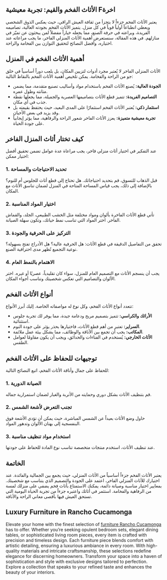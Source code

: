 <h2>الأثاث الفخم والقيم: تجربة معيشية Fاخرة</h2>

<p>يعتبر الأثاث الفخم جزءاً لا يتجزأ من ثقافة العيش الراقي، حيث يعكس الذوق الشخصي ويعطي انطباعاً أولياً قوياً في كل منزل. يتميز الأثاث الفخم بجودته العالية، تصاميمه الفريدة، وبراعته في حرفة الصنع، مما يجعله خياراً مفضلاً لمن يبحثون عن تميّز في منازلهم. في هذه المقالة، سنستعرض أهمية الأثاث المنزلي الفاخر، ما يجب مراعاته عند اختياره، وأفضل النصائح لتحقيق التوازن بين الفخامة والراحة.</p>

<h2>أهمية الأثاث الفخم في المنزل</h2>

<p>الأثاث المنزلي الفاخر لا يُعتبر مجرد أدوات لتزيين المكان، بل يلعب دوراً أساسياً في خلق جو من الراحة والفخامة. يمكن تلخيص أهمية الأثاث الفخم بالنقاط التالية:</p>

<ul>
    <li><strong>الجودة العالية:</strong> يُصنع الأثاث الفخم باستخدام مواد وأساليب تصنيع متقدمة، مما يضمن متانته وطول عمره.</li>
    <li><strong>التصاميم الفريدة:</strong> تتميز قطع الأثاث بتصاميمها العصرية والجميلة، مما يجعلها نقطة جذب في أي مكان.</li>
    <li><strong>استثمار ذكي:</strong> يُعتبر الأثاث الفخم استثمارًا على المدى البعيد، حيث يحتفظ بقيمته بل وقد يزيد في بعض الأحيان.</li>
    <li><strong>تجربة معيشية متميزة:</strong> يعزز الأثاث الفاخر شعور الراحة والرفاهية، مما يؤثر إيجابياً على جودة الحياة.</li>
</ul>

<h2>كيف تختار أثاث المنزل الفاخر</h2>

<p>عند التفكير في اختيار أثاث منزلي فاخر، يجب مراعاة عدة عوامل تضمن تحقيق أفضل اختيار ممكن:</p>

<h3>1. تحديد الاحتياجات والمساحة</h3>

<p>قبل الذهاب للتسوق، قم بتحديد احتياجاتك. هل تحتاج إلى قطع أثاث للجلوس أم للنوم؟ بالإضافة إلى ذلك، يجب قياس المساحة المتاحة في المنزل لضمان تناسق الأثاث مع المكان.</p>

<h3>2. اختيار المواد المناسبة</h3>

<p>تأتي قطع الأثاث الفاخرة بألوان ومواد مختلفة مثل الخشب الطبيعي، الجلد، والقماش الفاخر. اختر المواد التي تناسب نمط حياتك، وتكون سهلة الصيانة.</p>

<h3>3. التركيز على الحرفية والجودة</h3>

<p>تحقق من التفاصيل الدقيقة في قطع الأثاث: هل الحرفية عالية؟ هل الأدراج تفتح بسهولة؟ نوعية التجميع تُظهر مدى احترافية الصنع.</p>

<h3>4. الاهتمام بالنمط العام</h3>

<p>يجب أن ينسجم الأثاث مع التصميم العام للمنزل، سواء كان تقليدياً، عصريًا أو غيره. اختر الألوان والتصاميم التي تعكس شخصيتك وتناسب أجواء المكان.</p>

<h2>أنواع الأثاث الفخم</h2>

<p>تتعدد أنواع الأثاث الفخم، وكل نوع له مواصفاته الخاصة. إليك أبرز الأنواع:</p>

<ul>
    <li><strong>الأرائك والكراسي:</strong> تتميز بتصميم مريح ودعامة جيدة، مما يوفر لك تجربة جلوس استثنائية.</li>
    <li><strong>السراير:</strong> تعتبر من أهم قطع الأثاث، فاختيارها بحذر يؤثر على جودة النوم.</li>
    <li><strong>المكاتب:</strong> يجب أن تجمع بين الأناقة والوظائف، مما يشكل بيئة عمل ملائمة.</li>
    <li><strong>الأثاث الخارجي:</strong> يُستخدم في الفناءات والحدائق، ويجب أن يكون مقاومًا لعوامل الطقس.</li>
</ul>

<h2>توجيهات للحفاظ على الأثاث الفخم</h2>

<p>للحفاظ على جمال وأناقة الأثاث الفخم، اتبع النصائح التالية:</p>

<h3>1. الصيانة الدورية</h3>

<p>قم بتنظيف الأثاث بشكل دوري وحمايته من الأتربة والغبار لضمان استمرارية جماله.</p>

<h3>2. تجنب التعرض لأشعة الشمس</h3>

<p>حاول وضع الأثاث بعيداً عن الشمس المباشرة، حيث يمكن أن تؤدي الأشعة فوق البنفسجية إلى بهتان الألوان وتدهور المواد.</p>

<h3>3. استخدام مواد تنظيف مناسبة</h3>

<p>عند تنظيف الأثاث، استخدم منتجات متخصصة تناسب نوع المادة للحفاظ على جودتها.</p>

<h2>الخاتمة</h2>

<p>يعتبر الأثاث الفخم جزءاً أساسياً من الأثاث المنزلي، حيث يجمع بين الجمالية والفائدة. عند اختيارك للأثاث المنزلي الفاخر، اعتمد على الجودة والتصميم الذي يتناسب مع شخصيتك. بمعايير اختيار مناسبة وصيانة دائمة، يمكنك الاستمتاع بأثاث فخم يضفي على منزلك لمسة من الرفاهية والفخامة. استثمر في أثاثك واعتبره جزءاً من تجربة الحياة اليومية التي تستحق العيش فيها بأقصى معاني الراحة والأناقة.</p> <h2>Luxury Furniture in Rancho Cucamonga</h2>  

<p>Elevate your home with the finest selection of <a href="https://www.mobiliacleopatra.com/">furniture Rancho Cucamonga</a> has to offer. Whether you’re seeking opulent bedroom sets, elegant dining tables, or sophisticated living room pieces, every item is crafted with precision and timeless design. Each furniture piece blends comfort with artistic detailing, ensuring a luxurious ambiance in every room. With high-quality materials and intricate craftsmanship, these selections redefine elegance for discerning homeowners. Transform your space into a haven of sophistication and style with exclusive designs tailored to perfection. Explore a collection that speaks to your refined taste and enhances the beauty of your interiors.</p>
